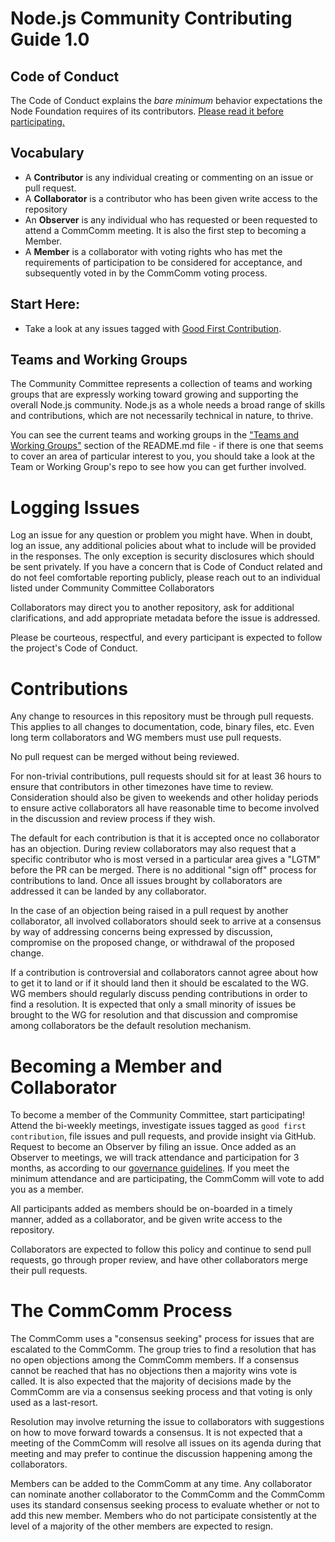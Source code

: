 # Node.js Community Contributing Guide 1.0

## Code of Conduct

The Code of Conduct explains the *bare minimum* behavior
expectations the Node Foundation requires of its contributors.
[Please read it before participating.](https://github.com/nodejs/TSC/blob/master/CODE_OF_CONDUCT.md)

## Vocabulary

* A **Contributor** is any individual creating or commenting on an issue or pull request.
* A **Collaborator** is a contributor who has been given write access to the repository
* An **Observer** is any individual who has requested or been requested to attend a CommComm meeting. It is also the first step to becoming a Member.
* A **Member** is a collaborator with voting rights who has met the requirements of participation to be considered for acceptance, and subsequently voted in by the CommComm voting process.

## Start Here:

- Take a look at any issues tagged with [Good First Contribution](https://github.com/nodejs/community-committee/issues?q=is%3Aopen+is%3Aissue+label%3A%22good+first+contribution%22).

## Teams and Working Groups
The Community Committee represents a collection of teams and working groups that are expressly working toward growing and supporting the overall Node.js community. Node.js as a whole needs a broad range of skills and contributions, which are not necessarily technical in nature, to thrive.

You can see the current teams and working groups in the ["Teams and Working Groups"](https://github.com/nodejs/community-committee#current-teams-and-working-groups) section of the README.md file - if there is one that seems to cover an area of particular interest to you, you should take a look at the Team or Working Group's repo to see how you can get further involved.

# Logging Issues

Log an issue for any question or problem you might have. When in doubt, log an issue,
any additional policies about what to include will be provided in the responses. The only
exception is security disclosures which should be sent privately. If you have a concern that is Code
of Conduct related and do not feel comfortable reporting publicly, please reach out to an individual listed under Community Committee Collaborators

Collaborators may direct you to another repository, ask for additional clarifications, and
add appropriate metadata before the issue is addressed.

Please be courteous, respectful, and every participant is expected to follow the
project's Code of Conduct.

# Contributions

Any change to resources in this repository must be through pull requests. This applies to all changes
to documentation, code, binary files, etc. Even long term collaborators and WG members must use
pull requests.

No pull request can be merged without being reviewed.

For non-trivial contributions, pull requests should sit for at least 36 hours to ensure that
contributors in other timezones have time to review. Consideration should also be given to
weekends and other holiday periods to ensure active collaborators all have reasonable time to
become involved in the discussion and review process if they wish.

The default for each contribution is that it is accepted once no collaborator has an objection.
During review collaborators may also request that a specific contributor who is most versed in a
particular area gives a "LGTM" before the PR can be merged. There is no additional "sign off"
process for contributions to land. Once all issues brought by collaborators are addressed it can
be landed by any collaborator.

In the case of an objection being raised in a pull request by another collaborator, all involved
collaborators should seek to arrive at a consensus by way of addressing concerns being expressed
by discussion, compromise on the proposed change, or withdrawal of the proposed change.

If a contribution is controversial and collaborators cannot agree about how to get it to land
or if it should land then it should be escalated to the WG. WG members should regularly
discuss pending contributions in order to find a resolution. It is expected that only a
small minority of issues be brought to the WG for resolution and that discussion and
compromise among collaborators be the default resolution mechanism.

# Becoming a Member and Collaborator

To become a member of the Community Committee, start participating! Attend the bi-weekly meetings, investigate issues tagged as `good first contribution`,
file issues and pull requests, and provide insight via GitHub. Request to become an Observer by
filing an issue. Once added as an Observer to meetings, we will track attendance and participation
for 3 months, as according to our [governance guidelines](https://github.com/nodejs/community-committee/blob/master/GOVERNANCE.md#section-4-establishment-of-the-community-committee). If you meet the minimum
attendance and are participating, the CommComm will vote to add you as a member.

All participants added as members should be on-boarded in a timely manner, added as a collaborator, and be given write access to the repository.

Collaborators are expected to follow this policy and continue to send pull requests, go through
proper review, and have other collaborators merge their pull requests.

# The CommComm Process

The CommComm uses a "consensus seeking" process for issues that are escalated to the CommComm.
The group tries to find a resolution that has no open objections among the CommComm members.
If a consensus cannot be reached that has no objections then a majority wins vote
is called. It is also expected that the majority of decisions made by the CommComm are via
a consensus seeking process and that voting is only used as a last-resort.

Resolution may involve returning the issue to collaborators with suggestions on how to
move forward towards a consensus. It is not expected that a meeting of the CommComm
will resolve all issues on its agenda during that meeting and may prefer to continue
the discussion happening among the collaborators.

Members can be added to the CommComm at any time. Any collaborator can nominate another collaborator
to the CommComm and the CommComm uses its standard consensus seeking process to evaluate whether or
not to add this new member. Members who do not participate consistently at the level of
a majority of the other members are expected to resign.

